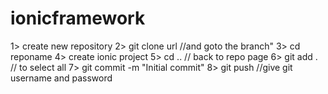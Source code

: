 # ionicframework
1> create new repository
2> git clone url //and goto the branch"
3> cd reponame 
4> create ionic project
5> cd .. // back to repo page 
6> git add . // to select all 
7> git commit -m "Initial commit"
8> git push //give git username and password

